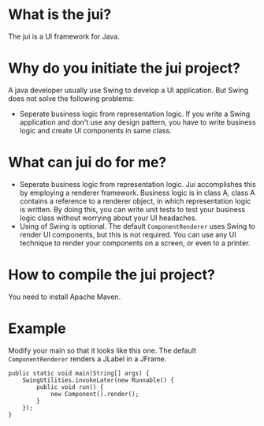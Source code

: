 # What is the jui?
The jui is a UI framework for Java.

# Why do you initiate the jui project?
A java developer usually use Swing to develop a UI application. But Swing does
not solve the following problems:
* Seperate business logic from representation logic. If you write a Swing 
application and don't use any design pattern, you have to write business logic
and create UI components in same class.

# What can jui do for me?
* Seperate business logic from representation logic. Jui accomplishes this by
employing a renderer framework. Business logic is in class A, class A contains
a reference to a renderer object, in which representation logic is written. By
doing this, you can write unit tests to test your business logic class without
worrying about your UI headaches.
* Using of Swing is optional. The default `ComponentRenderer` uses Swing to
render UI components, but this is not required. You can use any UI technique
to render your components on a screen, or even to a printer.

# How to compile the jui project?
You need to install Apache Maven.

# Example
Modify your main so that it looks like this one. The default `ComponentRenderer`
renders a JLabel in a JFrame.

    public static void main(String[] args) {
        SwingUtilities.invokeLater(new Runnable() {
            public void run() {
                new Component().render();
            }
        });
    }
